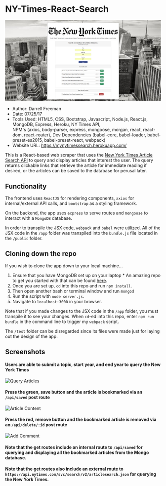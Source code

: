 # NY-Times-React-Search

![NY Times Article Search](/public/images/screenshot.png)
- Author:  Darrell Freeman
- Date: 07/25/17
- Tools Used:  HTML5, CSS, Bootstrap, Javascript, Node.js, React.js, MongoDB, Express, Heroku, NY Times API,           
NPM's (axios, body-parser, express, mongoose, morgan, react, react-dom, react-router), Dev Dependencies (babel-core, babel-loader, babel-preset-es2015, babel-preset-react, webpack)
- Website URL:  https://mynytimessearch.herokuapp.com/



This is a React-based web scraper that uses the [New York Times Article Search API](http://developer.nytimes.com/) to query and display articles that interest the user.  The query returns clickable links that retrieve the article for immediate reading if desired, or the articles can be saved to the database for perusal later.    

## Functionality
The frontend uses `ReactJS` for rendering components, `axios` for internal/external API calls, and `bootstrap` as a styling framework.

On the backend, the app uses `express` to serve routes and `mongoose` to interact with a `MongoDB` database.



In order to transpile the JSX code, `webpack` and `babel` were utilized. All of the JSX  code in the `/app` folder was transpiled into the `bundle.js` file located in the `/public` folder.


## Cloning down the repo
If you wish to clone the app down to your local machine...
  1. Ensure that you have MongoDB set up on your laptop
    * An amazing repo to get you started with that can be found [here](https://github.com/dannyvassallo/mongo_lesson).
  2. Once you are set up, `cd` into this repo and run `npm install`.
  3. Then open another bash or terminal window and run `mongod`
  4. Run the script with `node server.js`.
  5. Navigate to `localhost:3000` in your browser.

Note that if you made changes to the JSX code in the `/app` folder, you must transpile it to see your changes. When `cd`-ed into this repo, enter `npm run bundle` in the command line to trigger my `webpack` script.

The `/test` folder can be disregarded since its files were made just for laying out the design of the app.


## Screenshots
#### Users are able to submit a topic, start year, and end year to query the New York Times
![Query Articles](/screenshots/query-articles.png)

#### Press the green, save button and the article is bookmarked via an `/api/saved` post route
![Article Content](/screenshots/add-bookmark.png)

#### Press the red, remove button and the bookmarked article is removed via an `/api/delete/:id` post route
![Add Comment](/screenshots/remove-bookmark.png)

#### Note that the get routes include an **internal route** to `/api/saved` for querying and displaying all the bookmarked articles from the Mongo database.

#### Note that the get routes also include an **external route** to `https://api.nytimes.com/svc/search/v2/articlesearch.json` for querying the New York Times.
